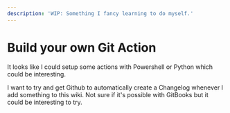 ```yaml
---
description: 'WIP: Something I fancy learning to do myself.'
---
```


# Build your own Git Action

It looks like I could setup some actions with Powershell or Python which could be interesting. 

I want to try and get Github to automatically create a Changelog whenever I add something to this wiki. Not sure if it's possible with GitBooks but it could be interesting to try. 

